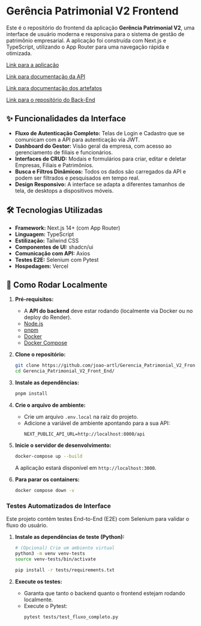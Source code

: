 # Gerência Patrimonial V2 Frontend

Este é o repositório do frontend da aplicação **Gerência Patrimonial V2**, uma interface de usuário moderna e responsiva para o sistema de gestão de patrimônio empresarial. A aplicação foi construída com Next.js e TypeScript, utilizando o App Router para uma navegação rápida e otimizada.

[Link para a aplicação](https://gerencia-patrimonial.vercel.app/)

[Link para documentação da API](https://gerencia-patrimonial-api.onrender.com/api/schema/swagger-ui/)

[Link para documentação dos artefatos](https://joao-artl.github.io/Gerencia_Patrimonial_V2/)

[Link para o repositório do Back-End](https://github.com/Gerencia-Patrimonial-V2/Gerencia_Patrimonial_V2)

## ✨ Funcionalidades da Interface

* **Fluxo de Autenticação Completo:** Telas de Login e Cadastro que se comunicam com a API para autenticação via JWT.
* **Dashboard do Gestor:** Visão geral da empresa, com acesso ao gerenciamento de filiais e funcionários.
* **Interfaces de CRUD:** Modais e formulários para criar, editar e deletar Empresas, Filiais e Patrimônios.
* **Busca e Filtros Dinâmicos:** Todos os dados são carregados da API e podem ser filtrados e pesquisados em tempo real.
* **Design Responsivo:** A interface se adapta a diferentes tamanhos de tela, de desktops a dispositivos móveis.

## 🛠️ Tecnologias Utilizadas

* **Framework:** Next.js 14+ (com App Router)
* **Linguagem:** TypeScript
* **Estilização:** Tailwind CSS
* **Componentes de UI:** shadcn/ui
* **Comunicação com API:** Axios
* **Testes E2E:** Selenium com Pytest
* **Hospedagem:** Vercel

## 🚀 Como Rodar Localmente

1.  **Pré-requisitos:**
    * A **API do backend** deve estar rodando (localmente via Docker ou no deploy do Render).
    * [Node.js](https://nodejs.org/)
    * [pnpm](https://pnpm.io/installation)
    * [Docker](https://www.docker.com/products/docker-desktop/)
    * [Docker Compose](https://docs.docker.com/compose/install/)

2.  **Clone o repositório:**
    ```bash
    git clone https://github.com/joao-artl/Gerencia_Patrimonial_V2_Front_End.git
    cd Gerencia_Patrimonial_V2_Front_End/
    ```

3.  **Instale as dependências:**
    ```bash
    pnpm install
    ```

4.  **Crie o arquivo de ambiente:**
    * Crie um arquivo `.env.local` na raiz do projeto.
    * Adicione a variável de ambiente apontando para a sua API:
        ```
        NEXT_PUBLIC_API_URL=http://localhost:8000/api
        ```

5.  **Inicie o servidor de desenvolvimento:**
    ```bash
    docker-compose up --build
    ```
    A aplicação estará disponível em `http://localhost:3000`.

6.  **Para parar os containers:**
    ```bash
    docker compose down -v
    ```


### Testes Automatizados de Interface

Este projeto contém testes End-to-End (E2E) com Selenium para validar o fluxo do usuário.

1.  **Instale as dependências de teste (Python):**
    ```bash
    # (Opcional) Crie um ambiente virtual
    python3 -m venv venv-tests
    source venv-tests/bin/activate
    
    pip install -r tests/requirements.txt
    ```

2.  **Execute os testes:**
    * Garanta que tanto o backend quanto o frontend estejam rodando localmente.
    * Execute o Pytest:
        ```bash
        pytest tests/test_fluxo_completo.py
        ```